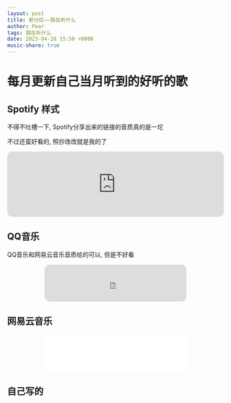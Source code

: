 ```yaml
---
layout: post
title: 新分区——我在听什么
author: Pear
tags: 我在听什么
date: 2023-04-28 15:50 +0800
music-share: true
---
```

<script>var music_list=[{music_title:"反方向的钟",music_author:"周杰伦",file_hash:"a795911ccf3490d75c7f903aba0c86c75719640482530e8119fd3162374938c4",howl:null},{music_title:"爱在西元前",music_author:"周杰伦",file_hash:"059fd067bffa9ca385901b107f5fd6cfdcf155f59c582f0f97a672537405bc52",howl:null},{music_title:"安静",music_author:"周杰伦",file_hash:"a7910e9568990d51d59e3aac69c94944abb33b1955d5eaf8f6352420274ca83d",howl:null}],vault_url="https://blog-1300514373.cos.ap-guangzhou.myqcloud.com/Music_Share/demo/";</script>

# 每月更新自己当月听到的好听的歌

## Spotify 样式

不得不吐槽一下, Spotify分享出来的链接的音质真的是一坨

不过还蛮好看的, 照抄改改就是我的了

<div align="center"><iframe style="border-radius:12px" src="https://open.spotify.com/embed/track/7KExqPOvjFzAI4d49mQxt9?utm_source=generator" width="100%" height="152" frameBorder="0" allowfullscreen="" allow="autoplay; clipboard-write; encrypted-media; fullscreen; picture-in-picture" loading="lazy"></iframe></div>

## QQ音乐

QQ音乐和网易云音乐音质给的可以, 但是不好看

<div align="center"><iframe frameborder="no" border="0" marginwidth="0" marginheight="0" width=330 height=86 style="border-radius:12px" src="https://i.y.qq.com/n2/m/outchain/player/index.html?songid=389492260"></iframe></div>

## 网易云音乐

<div align="center"><iframe frameborder="no" border="0" marginwidth="0" marginheight="0" width=330 height=86 src="//music.163.com/outchain/player?type=2&id=2009678493&auto=0&height=66"></iframe></div>

## 自己写的
